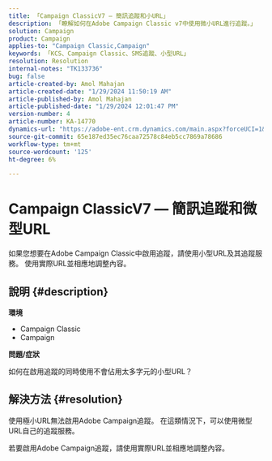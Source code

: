 ```yaml
---
title: 「Campaign ClassicV7 — 簡訊追蹤和小URL」
description: 「瞭解如何在Adobe Campaign Classic v7中使用微小URL進行追蹤。」
solution: Campaign
product: Campaign
applies-to: "Campaign Classic,Campaign"
keywords: 「KCS、Campaign Classic、SMS追蹤、小型URL」
resolution: Resolution
internal-notes: "TK133736"
bug: false
article-created-by: Amol Mahajan
article-created-date: "1/29/2024 11:50:19 AM"
article-published-by: Amol Mahajan
article-published-date: "1/29/2024 12:01:47 PM"
version-number: 4
article-number: KA-14770
dynamics-url: "https://adobe-ent.crm.dynamics.com/main.aspx?forceUCI=1&pagetype=entityrecord&etn=knowledgearticle&id=6851d290-9cbe-ee11-9079-6045bd0061cb"
source-git-commit: 65e187ed35ec76caa72578c84eb5cc7869a78686
workflow-type: tm+mt
source-wordcount: '125'
ht-degree: 6%

---
```


# Campaign ClassicV7 — 簡訊追蹤和微型URL


如果您想要在Adobe Campaign Classic中啟用追蹤，請使用小型URL及其追蹤服務。 使用實際URL並相應地調整內容。

## 說明 {#description}


<b>環境</b>

- Campaign Classic
- Campaign




<b>問題/症狀</b>

如何在啟用追蹤的同時使用不會佔用太多字元的小型URL？


## 解決方法 {#resolution}


使用極小URL無法啟用Adobe Campaign追蹤。 在這類情況下，可以使用微型URL自己的追蹤服務。

若要啟用Adobe Campaign追蹤，請使用實際URL並相應地調整內容。



